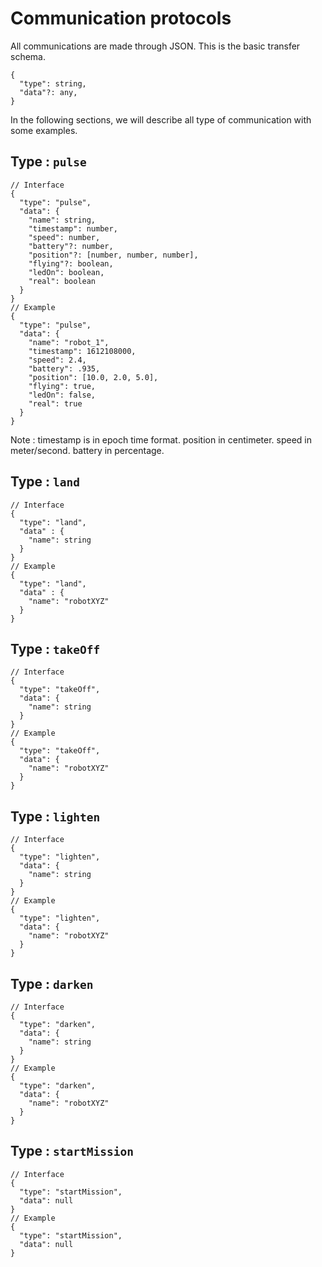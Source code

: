 # Communication protocols

All communications are made through JSON. This is the basic transfer schema.

```jsonc
{
  "type": string,
  "data"?: any,
}
```

In the following sections, we will describe all type of communication with some examples.

## Type : `pulse`

```jsonc
// Interface
{
  "type": "pulse", 
  "data": {
    "name": string,
    "timestamp": number,
    "speed": number,
    "battery"?: number,
    "position"?: [number, number, number],
    "flying"?: boolean,
    "ledOn": boolean,
    "real": boolean
  }
}
// Example
{
  "type": "pulse", 
  "data": {
    "name": "robot_1",
    "timestamp": 1612108000,
    "speed": 2.4,
    "battery": .935,
    "position": [10.0, 2.0, 5.0],
    "flying": true,
    "ledOn": false,
    "real": true
  }
}
```

Note : timestamp is in epoch time format. position in centimeter. speed in meter/second. battery in percentage.

## Type : `land`

```jsonc
// Interface
{
  "type": "land",
  "data" : {
    "name": string
  }
}
// Example
{
  "type": "land",
  "data" : {
    "name": "robotXYZ"
  }
}
```

## Type : `takeOff`
```jsonc
// Interface
{
  "type": "takeOff",
  "data": {
    "name": string
  }
}
// Example
{
  "type": "takeOff",
  "data": {
    "name": "robotXYZ"
  }
}
```

## Type : `lighten`
```jsonc
// Interface
{
  "type": "lighten",
  "data": {
    "name": string
  }
}
// Example
{
  "type": "lighten",
  "data": {
    "name": "robotXYZ"
  }
}
```

## Type : `darken`
```jsonc
// Interface
{
  "type": "darken",
  "data": {
    "name": string
  }
}
// Example
{
  "type": "darken",
  "data": {
    "name": "robotXYZ"
  }
}
```

## Type : `startMission`
```jsonc
// Interface
{
  "type": "startMission",
  "data": null
}
// Example
{
  "type": "startMission",
  "data": null
}